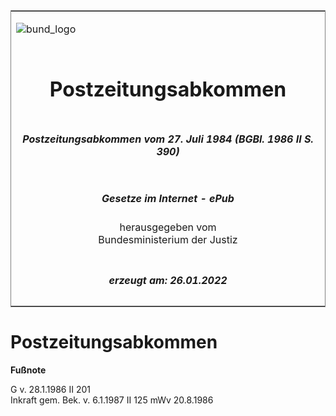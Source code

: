 <span id="DECKBLATT.html"></span>

<table border="0" frame="border" width="100%">

<tr valign="top">

<td align="left">

![bund\_logo](BfJ_2021_Web_de_de.gif)

</td>

<td align="right">

 

</td>

</tr>

<tr align="center" valign="middle">

<td colspan="2">

# Postzeitungsabkommen

</td>

</tr>

<tr align="center" valign="middle">

<td colspan="2">

##### Postzeitungsabkommen vom 27. Juli 1984 (BGBl. 1986 II S. 390)

</td>

</tr>

<tr align="center" valign="middle">

<td colspan="2">

  
  

##### Gesetze im Internet - ePub  
  
herausgegeben vom  
Bundesministerium der Justiz

</td>

</tr>

<tr align="center" valign="bottom">

<td colspan="2">

  
  

##### erzeugt am: 26.01.2022

</td>

</tr>

</table>

<span id="BJNR203900986.html"></span>

# Postzeitungsabkommen

<div>

  
**Fußnote**

<div class="jnhtml">

<div>

<div class="jurAbsatz">

G v. 28.1.1986 II 201  
Inkraft gem. Bek. v. 6.1.1987 II 125 mWv 20.8.1986

</div>

</div>

</div>

</div>
